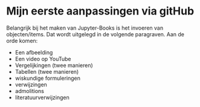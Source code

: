 # Mijn eerste aanpassingen via gitHub

Belangrijk bij het maken van Jupyter-Books is het invoeren van objecten/items. Dat wordt uitgelegd in de volgende paragraven. Aan de orde komen:
- Een afbeelding
- Een video op YouTube
- Vergelijkingen (twee manieren)
- Tabellen (twee manieren)
- wiskundige formuleringen
- verwijzingen
- admolitions
- literatuurverwijzingen
